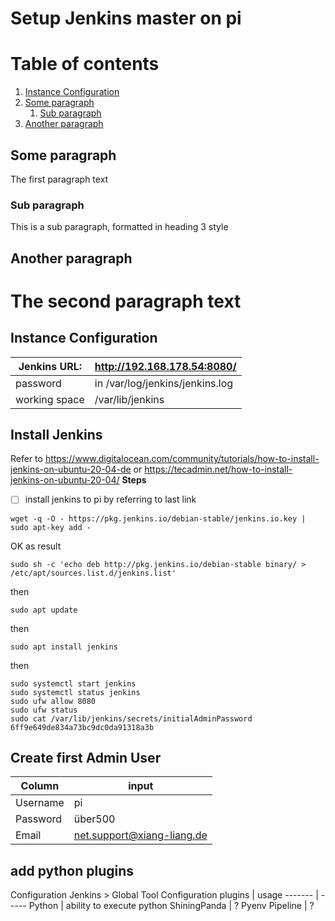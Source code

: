 # Setup Jenkins master on pi
# Table of contents
1. [Instance Configuration](#Instance_Configuration)
2. [Some paragraph](#paragraph1)
    1. [Sub paragraph](#subparagraph1)
3. [Another paragraph](#paragraph2)

## Some paragraph <a name="paragraph1"></a>
The first paragraph text

### Sub paragraph <a name="subparagraph1"></a>
This is a sub paragraph, formatted in heading 3 style

## Another paragraph <a name="paragraph2"></a>
The second paragraph text
========================================

## Instance Configuration <a name="Instance_Configurationn"></a>
Jenkins URL: | http://192.168.178.54:8080/
------------ | ---------------------------
password | in /var/log/jenkins/jenkins.log
working space | 	/var/lib/jenkins

## Install Jenkins
Refer to https://www.digitalocean.com/community/tutorials/how-to-install-jenkins-on-ubuntu-20-04-de or https://tecadmin.net/how-to-install-jenkins-on-ubuntu-20-04/
**Steps**
- [ ] install jenkins to pi by referring to last link


```properties
wget -q -O - https://pkg.jenkins.io/debian-stable/jenkins.io.key | sudo apt-key add -
``` 
OK as result

```properties
sudo sh -c 'echo deb http://pkg.jenkins.io/debian-stable binary/ > /etc/apt/sources.list.d/jenkins.list'
```
then
```properties
sudo apt update
```
then
```properties
sudo apt install jenkins
```
then
```properties
sudo systemctl start jenkins
sudo systemctl status jenkins
sudo ufw allow 8080
sudo ufw status
sudo cat /var/lib/jenkins/secrets/initialAdminPassword
6ff9e649de834a73bc9dc0da91318a3b
```
## Create first Admin User
Column | input
------ | -----
Username | pi
Password | über500
Email | net.support@xiang-liang.de

## add python plugins
Configuration Jenkins > Global Tool Configuration
plugins | usage
------- | -----
Python | ability to execute python
ShiningPanda | ?
Pyenv Pipeline | ?
